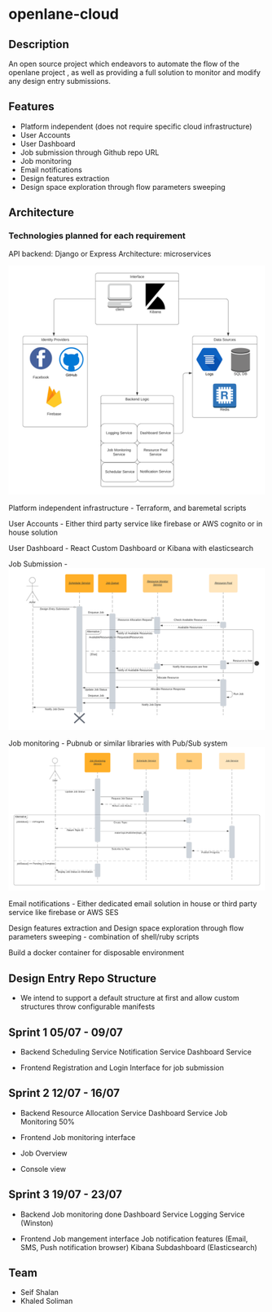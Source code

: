 # openlane-cloud

## Description

An open source project which endeavors to automate the flow of the openlane project <Link here>, as well as providing a full solution to monitor and modify any design entry submissions.

## Features
+ Platform independent (does not require specific cloud infrastructure)
+ User Accounts
+ User Dashboard
+ Job submission through Github repo URL
+ Job monitoring 
+ Email notifications
+ Design features extraction
+ Design space exploration through flow parameters sweeping

## Architecture

### Technologies planned for each requirement

API backend:
Django or Express
Architecture: microservices

![Top View Architecture](https://github.com/KhaledSoliman/openlane-cloud/blob/master/UML/Top%20Level%20Architecture.png)


Platform independent infrastructure -
Terraform, and baremetal scripts

User Accounts - 
Either third party service like firebase or AWS cognito or in house solution

User Dashboard -
React Custom Dashboard or Kibana with elasticsearch

Job Submission - 
![Scheduler Sequence Diagram](https://github.com/KhaledSoliman/openlane-cloud/blob/master/UML/Scheduler%20diagram.png)

Job monitoring - Pubnub or similar libraries with Pub/Sub system
![Job Monitoring Sequence Diagram](https://github.com/KhaledSoliman/openlane-cloud/blob/master/UML/Job%20Monitoring%20Diagram.png)



Email notifications -
Either dedicated email solution in house or third party service like firebase or AWS SES

Design features extraction and Design space exploration through flow parameters sweeping - combination of shell/ruby scripts

Build a docker container for disposable environment

## Design Entry Repo Structure

- We intend to support a default structure at first and allow custom structures throw configurable manifests

## Sprint 1 05/07 - 09/07
- Backend
Scheduling Service
Notification Service
Dashboard Service

- Frontend
Registration and Login
Interface for job submission

## Sprint 2 12/07 - 16/07
 - Backend
 Resource Allocation Service
 Dashboard Service
 Job Monitoring 50%
 
 - Frontend
 Job monitoring interface
 - Job Overview
 - Console view
 
 ## Sprint 3 19/07 - 23/07
 - Backend
 Job monitoring done
 Dashboard Service
 Logging Service (Winston)
 
 - Frontend
Job mangement interface
Job notification features (Email, SMS, Push notification browser)
Kibana Subdashboard (Elasticsearch)

## Team
 - Seif Shalan
 - Khaled Soliman
